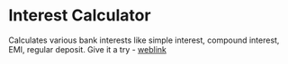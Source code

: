 # Interest Calculator
Calculates various bank interests like simple interest, compound interest, EMI, regular deposit.
Give it a try - [weblink](http://smitpatwa.github.io/bank_interest_calculator)
